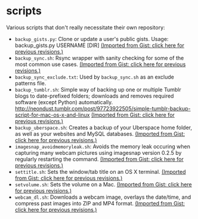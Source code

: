 # scripts
Various scripts that don't really necessitate their own repository:

* `backup_gists.py`: Clone or update a user's public gists. Usage: backup_gists.py USERNAME [DIR] [(Imported from Gist: click here for previous revisions.)](https://gist.github.com/doersino/af1ba2bb16b12542b41d/revisions)
* `backup_sync.sh`: Rsync wrapper with sanity checking for some of the most common use cases. [(Imported from Gist: click here for previous revisions.)](https://gist.github.com/doersino/ecca3ca9f6254b9c6041/revisions)
* `backup_sync_exclude.txt`: Used by `backup_sync.sh` as an exclude patterns file.
* `backup_tumblr.sh`: Simple way of backing up one or multiple Tumblr blogs to date-prefixed folders; downloads and removes required software (except Python) automatically. http://neondust.tumblr.com/post/97723922505/simple-tumblr-backup-script-for-mac-os-x-and-linux [(Imported from Gist: click here for previous revisions.)](https://gist.github.com/doersino/7e3e5db591e42bf543e1/revisions)
* `backup_uberspace.sh`: Creates a backup of your Uberspace home folder, as well as your websites and MySQL databases. [(Imported from Gist: click here for previous revisions.)](https://gist.github.com/doersino/faaaf53484f77d97e9b9/revisions)
* `imagesnap_avoidmemoryleak.sh`: Avoids the memory leak occuring when capturing many webcam pictures using imagesnap version 0.2.5 by regularly restarting the command. [(Imported from Gist: click here for previous revisions.)](https://gist.github.com/doersino/fdca8e065eb30e030ef2/revisions)
* `settitle.sh`: Sets the window/tab title on an OS X terminal. [(Imported from Gist: click here for previous revisions.)](https://gist.github.com/doersino/4644810/revisions)
* `setvolume.sh`: Sets the volume on a Mac. [(Imported from Gist: click here for previous revisions.)](https://gist.github.com/doersino/55af01ec4223a10c4ee8/revisions)
* `webcam_dl.sh`: Downloads a webcam image, overlays the date/time, and compress past images into ZIP and MP4 format. [(Imported from Gist: click here for previous revisions.)](https://gist.github.com/doersino/ade1edd8fe154ea30ba4/revisions)
